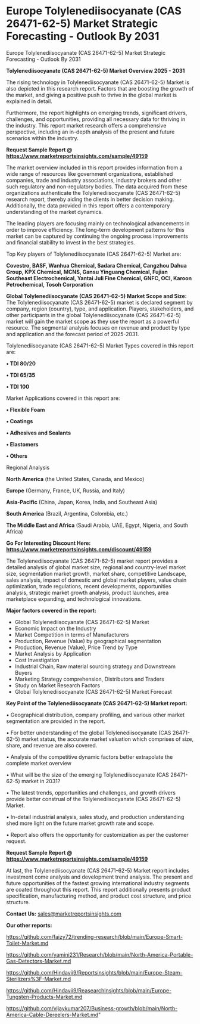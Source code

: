 # Europe Tolylenediisocyanate (CAS 26471-62-5) Market Strategic Forecasting - Outlook By 2031
Europe Tolylenediisocyanate (CAS 26471-62-5) Market Strategic Forecasting - Outlook By 2031

<Strong> Tolylenediisocyanate (CAS 26471-62-5) Market Overview 2025 - 2031</strong>

The rising technology in Tolylenediisocyanate (CAS 26471-62-5) Market is also depicted in this research report. Factors that are boosting the growth of the market, and giving a positive push to thrive in the global market is explained in detail.

Furthermore, the report highlights on emerging trends, significant drivers, challenges, and opportunities, providing all necessary data for thriving in the industry. This report market research offers a comprehensive perspective, including an in-depth analysis of the present and future scenarios within the industry.

<strong>Request Sample Report @ <a href=https://www.marketreportsinsights.com/sample/49159>https://www.marketreportsinsights.com/sample/49159</a></strong>

The market overview included in this report provides information from a wide range of resources like government organizations, established companies, trade and industry associations, industry brokers and other such regulatory and non-regulatory bodies. The data acquired from these organizations authenticate the Tolylenediisocyanate (CAS 26471-62-5) research report, thereby aiding the clients in better decision making. Additionally, the data provided in this report offers a contemporary understanding of the market dynamics.

The leading players are focusing mainly on technological advancements in order to improve efficiency. The long-term development patterns for this market can be captured by continuing the ongoing process improvements and financial stability to invest in the best strategies.

Top Key players of Tolylenediisocyanate (CAS 26471-62-5) Market are:

<strong>Covestro, BASF, Wanhua Chemical, Sadara Chemical, Cangzhou Dahua Group, KPX Chemical, MCNS, Gansu Yinguang Chemical, Fujian Southeast Electrochemical, Yantai Juli Fine Chemical, GNFC, OCI, Karoon Petrochemical, Tosoh Corporation</strong>

<strong><b>Global Tolylenediisocyanate (CAS 26471-62-5) Market Scope and Size:</b></strong>
The Tolylenediisocyanate (CAS 26471-62-5) market is declared segment by company, region (country), type, and application. Players, stakeholders, and other participants in the global Tolylenediisocyanate (CAS 26471-62-5) market will gain the market scope as they use the report as a powerful resource. The segmental analysis focuses on revenue and product by type and application and the forecast period of 2025-2031.

Tolylenediisocyanate (CAS 26471-62-5) Market Types covered in this report are:

<strong>•  TDI 80/20

•  TDI 65/35

•  TDI 100</strong>

Market Applications covered in this report are:

<strong>•  Flexible Foam

•  Coatings

•  Adhesives and Sealants

•  Elastomers

•  Others</strong> 

Regional Analysis

<strong>North America</strong> (the United States, Canada, and Mexico)

<strong>Europe</strong> (Germany, France, UK, Russia, and Italy)

<strong>Asia-Pacific</strong> (China, Japan, Korea, India, and Southeast Asia)

<strong>South America</strong> (Brazil, Argentina, Colombia, etc.)

<strong>The Middle East and Africa</strong> (Saudi Arabia, UAE, Egypt, Nigeria, and South Africa)

<strong>Go For Interesting Discount Here: <a href=https://www.marketreportsinsights.com/discount/49159>https://www.marketreportsinsights.com/discount/49159</a></strong>

The Tolylenediisocyanate (CAS 26471-62-5) market report provides a detailed analysis of global market size, regional and country-level market size, segmentation market growth, market share, competitive Landscape, sales analysis, impact of domestic and global market players, value chain optimization, trade regulations, recent developments, opportunities analysis, strategic market growth analysis, product launches, area marketplace expanding, and technological innovations.

<strong><b>Major factors covered in the report:</b></strong>
<ul>
  <li>Global Tolylenediisocyanate (CAS 26471-62-5) Market </li>
  <li>Economic Impact on the Industry</li>
  <li>Market Competition in terms of Manufacturers</li>
  <li>Production, Revenue (Value) by geographical segmentation</li>
  <li>Production, Revenue (Value), Price Trend by Type</li>
  <li>Market Analysis by Application</li>
  <li>Cost Investigation</li>
  <li>Industrial Chain, Raw material sourcing strategy and Downstream Buyers</li>
  <li>Marketing Strategy comprehension, Distributors and Traders</li>
  <li>Study on Market Research Factors</li>
  <li>Global Tolylenediisocyanate (CAS 26471-62-5) Market Forecast</li>
</ul>

<strong><b>Key Point of the Tolylenediisocyanate (CAS 26471-62-5) Market report:</b></strong>

• Geographical distribution, company profiling, and various other market segmentation are provided in the report.

• For better understanding of the global Tolylenediisocyanate (CAS 26471-62-5) market status, the accurate market valuation which comprises of size, share, and revenue are also covered.

• Analysis of the competitive dynamic factors better extrapolate the complete market overview

• What will be the size of the emerging Tolylenediisocyanate (CAS 26471-62-5) market in 2031?

• The latest trends, opportunities and challenges, and growth drivers provide better construal of the Tolylenediisocyanate (CAS 26471-62-5) Market.

• In-detail industrial analysis, sales study, and production understanding shed more light on the future market growth rate and scope.

• Report also offers the opportunity for customization as per the customer request.

<strong>Request Sample Report @ <a href=https://www.marketreportsinsights.com/sample/49159>https://www.marketreportsinsights.com/sample/49159</a></strong>

At last, the Tolylenediisocyanate (CAS 26471-62-5) Market report includes investment come analysis and development trend analysis. The present and future opportunities of the fastest growing international industry segments are coated throughout this report. This report additionally presents product specification, manufacturing method, and product cost structure, and price structure.

<strong>Contact Us:</strong>
sales@marketreportsinsights.com

<strong>Our other reports:</strong>

<a href=https://github.com/faizy72/trending-research/blob/main/Europe-Smart-Toilet-Market.md>https://github.com/faizy72/trending-research/blob/main/Europe-Smart-Toilet-Market.md</a>

<a href=https://github.com/yamini231/Research/blob/main/North-America-Portable-Gas-Detectors-Market.md>https://github.com/yamini231/Research/blob/main/North-America-Portable-Gas-Detectors-Market.md</a>

<a href=https://github.com/Hindavii9/Reportsinsights/blob/main/Europe-Steam-Sterilizers%3F-Market.md>https://github.com/Hindavii9/Reportsinsights/blob/main/Europe-Steam-Sterilizers%3F-Market.md</a>

<a href=https://github.com/Hindavii9/ReasearchInsights/blob/main/Europe-Tungsten-Products-Market.md>https://github.com/Hindavii9/ReasearchInsights/blob/main/Europe-Tungsten-Products-Market.md</a>

<a href=https://github.com/vijaykumar207/Business-growth/blob/main/North-America-Cable-Dereelers-Market.md>https://github.com/vijaykumar207/Business-growth/blob/main/North-America-Cable-Dereelers-Market.md</a>"
